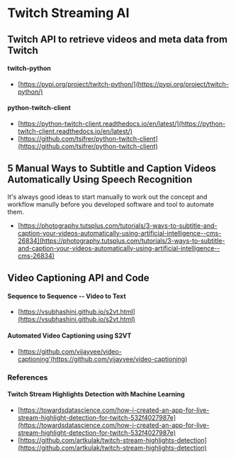 # Twitch Streaming AI

## Twitch API to retrieve videos and meta data from Twitch 
#### twitch-python 
* [https://pypi.org/project/twitch-python/](https://pypi.org/project/twitch-python/)
#### python-twitch-client
* [https://python-twitch-client.readthedocs.io/en/latest/](https://python-twitch-client.readthedocs.io/en/latest/)
* [https://github.com/tsifrer/python-twitch-client](https://github.com/tsifrer/python-twitch-client)


## 5 Manual Ways to Subtitle and Caption Videos Automatically Using Speech Recognition
It's always good ideas to start manually to work out the concept and workflow manully before you developed software and tool to automate them. 
* [https://photography.tutsplus.com/tutorials/3-ways-to-subtitle-and-caption-your-videos-automatically-using-artificial-intelligence--cms-26834](https://photography.tutsplus.com/tutorials/3-ways-to-subtitle-and-caption-your-videos-automatically-using-artificial-intelligence--cms-26834)

## Video Captioning API and Code 
####  Sequence to Sequence -- Video to Text
* [https://vsubhashini.github.io/s2vt.html](https://vsubhashini.github.io/s2vt.html)
####  Automated Video Captioning using S2VT
* [https://github.com/vijayvee/video-captioning'(https://github.com/vijayvee/video-captioning)

### References
#### Twitch Stream Highlights Detection with Machine Learning
* [https://towardsdatascience.com/how-i-created-an-app-for-live-stream-highlight-detection-for-twitch-532f4027987e](https://towardsdatascience.com/how-i-created-an-app-for-live-stream-highlight-detection-for-twitch-532f4027987e)
* [https://github.com/artkulak/twitch-stream-highlights-detection](https://github.com/artkulak/twitch-stream-highlights-detection)
